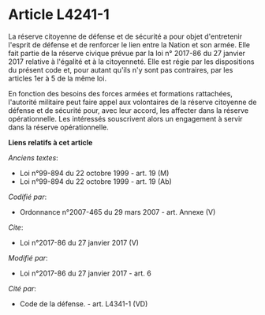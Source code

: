 # Article L4241-1

La réserve citoyenne de défense et de sécurité a pour objet d'entretenir l'esprit de défense et de renforcer le lien entre la
Nation et son armée. Elle fait partie de la réserve civique prévue par la loi n° 2017-86 du 27 janvier 2017 relative à
l'égalité et à la citoyenneté. Elle est régie par les dispositions du présent code et, pour autant qu'ils n'y sont pas
contraires, par les articles 1er à 5 de la même loi.

En fonction des besoins des forces armées et formations rattachées, l'autorité militaire peut faire appel aux volontaires de
la réserve citoyenne de défense et de sécurité pour, avec leur accord, les affecter dans la réserve opérationnelle. Les
intéressés souscrivent alors un engagement à servir dans la réserve opérationnelle.

**Liens relatifs à cet article**

_Anciens textes_:

  - Loi n°99-894 du 22 octobre 1999 - art. 19 (M)
  - Loi n°99-894 du 22 octobre 1999 - art. 19 (Ab)

_Codifié par_:

  - Ordonnance n°2007-465 du 29 mars 2007 - art. Annexe (V)

_Cite_:

  - Loi n°2017-86 du 27 janvier 2017 (V)

_Modifié par_:

  - Loi n°2017-86 du 27 janvier 2017 - art. 6

_Cité par_:

  - Code de la défense. - art. L4341-1 (VD)
